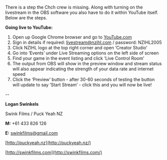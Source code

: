 There is a step the Chch crew is missing. Along with turning on the livestream in the OBS software you also have to do it within YouTube itself. Below are the steps.



**Going live to YouTube:**

1. Open up Google Chrome browser and go to [YouTube.com](http://youtube.com/)
2. Sign in details if required: [livestream@nzihl.com](mailto:livestream@nzihl.com) / password: NZIHL2005
3. Click NZIHL logo at the top right corner and open ‘Creator Studio’
4. Go into ‘Events’ under Live Streaming options on the left side of screen
5. Find your game in the event listing and click ‘Live Control Room’
6. The output from OBS will show in the preview window and stream status will also appear indicating the strength of your data rate and internet speed
7. Click the ‘Preview’ button - after 30-60 seconds of testing the button will update to say ‘Start Stream’ - click this and you will now be live!

\--

**Logan Swinkels**

Swink Films / Puck Yeah NZ



**M:** +61 433 826 126

**E:** [swinkfilms@gmail.com](mailto:swinkfilms@gmail.com)



[http://puckyeah.nz](http://puckyeah.nz/)

[http://swinkfilms.com](http://swinkfilms.com/)